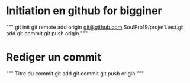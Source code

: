 # Initiation en github for bigginer
"""
git init
git remote add origin git@github.com:SoulPro19/projet1.test.git add
git commit
git push origin
"""
# Rediger un commit 
"""
Titre du commit 
git add 
git commit 
git push origin
"""